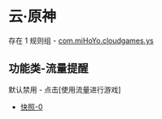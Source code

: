 # 云·原神

存在 1 规则组 - [com.miHoYo.cloudgames.ys](/src/apps/com.miHoYo.cloudgames.ys.ts)

## 功能类-流量提醒

默认禁用 - 点击[使用流量进行游戏]

- [快照-0](https://i.gkd.li/i/14783168)
